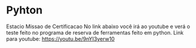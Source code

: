 # Pyhton
Estacio Missao de Certificacao
No link abaixo você irá ao youtube e verá o teste feito no programa de reserva de ferramentas feito em python.
Link para youtube: https://youtu.be/9nYI3yerw10
